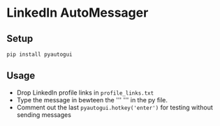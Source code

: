 # LinkedIn AutoMessager
## Setup
```pip install pyautogui```
## Usage
- Drop LinkedIn profile links in `profile_links.txt`
- Type the message in bewteen the ''' ''' in the py file.
- Comment out the last `pyautogui.hotkey('enter')` for testing without sending messages
